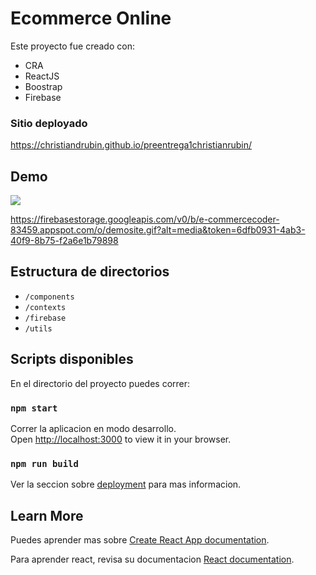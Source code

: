 # Ecommerce Online

Este proyecto fue creado con:

 - CRA
 - ReactJS
 - Boostrap
 - Firebase

### Sitio deployado

https://christiandrubin.github.io/preentrega1christianrubin/


## Demo

![](https://firebasestorage.googleapis.com/v0/b/e-commercecoder-83459.appspot.com/o/demosite.gif?alt=media&token=6dfb0931-4ab3-40f9-8b75-f2a6e1b79898)

https://firebasestorage.googleapis.com/v0/b/e-commercecoder-83459.appspot.com/o/demosite.gif?alt=media&token=6dfb0931-4ab3-40f9-8b75-f2a6e1b79898

## Estructura de directorios

 - `/components`
 - `/contexts`
 - `/firebase`
 - `/utils`

## Scripts disponibles

En el directorio del proyecto puedes correr:

### `npm start`

Correr la aplicacion en modo desarrollo.\
Open [http://localhost:3000](http://localhost:3000/preentrega1christianrubin) to view it in your browser.

### `npm run build`


Ver la seccion sobre [deployment](https://facebook.github.io/create-react-app/docs/deployment) para mas informacion.


## Learn More

Puedes aprender mas sobre [Create React App documentation](https://facebook.github.io/create-react-app/docs/getting-started).

Para aprender react, revisa su documentacion [React documentation](https://reactjs.org/).
